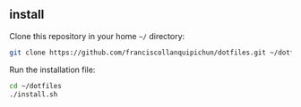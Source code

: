 ## install

Clone this repository in your home `~/` directory:

```bash
git clone https://github.com/franciscollanquipichun/dotfiles.git ~/dotfiles
```

Run the installation file:

```bash
cd ~/dotfiles
./install.sh
```